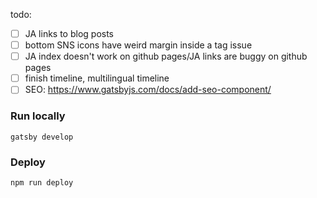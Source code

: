 todo:
- [ ] JA links to blog posts
- [ ] bottom SNS icons have weird margin inside a tag issue
- [ ] JA index doesn't work on github pages/JA links are buggy on github pages
- [ ] finish timeline, multilingual timeline
- [ ] SEO: https://www.gatsbyjs.com/docs/add-seo-component/

### Run locally
```shell
gatsby develop
```

### Deploy
```shell
npm run deploy
```